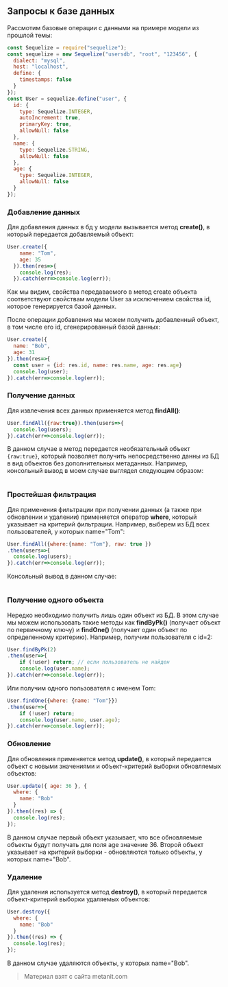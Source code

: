 ## Запросы к базе данных

Рассмотим базовые операции с данными на примере модели из прошлой темы:

```js
const Sequelize = require("sequelize");
const sequelize = new Sequelize("usersdb", "root", "123456", {
  dialect: "mysql",
  host: "localhost",
  define: {
    timestamps: false
  }
});
const User = sequelize.define("user", {
  id: {
    type: Sequelize.INTEGER,
    autoIncrement: true,
    primaryKey: true,
    allowNull: false
  },
  name: {
    type: Sequelize.STRING,
    allowNull: false
  },
  age: {
    type: Sequelize.INTEGER,
    allowNull: false
  }
});
```

### Добавление данных

Для добавления данных в бд у модели вызывается метод **create()**, в который передается добавляемый объект:

```js
User.create({
    name: "Tom",
    age: 35
  }).then(res=>{
    console.log(res);
  }).catch(err=>console.log(err));
```

Как мы видим, свойства передаваемого в метод create объекта соответствуют свойствам модели User за исключением свойства id, которое генерируется базой данных.

После операции добавления мы можем получить добавленный объект, в том числе его id, сгенерированный базой данных:

```js
User.create({
  name: "Bob",
  age: 31
}).then(res=>{
  const user = {id: res.id, name: res.name, age: res.age}
  console.log(user);
}).catch(err=>console.log(err));
```

### Получение данных

Для извлечения всех данных применяется метод **findAll()**:

```js
User.findAll({raw:true}).then(users=>{
  console.log(users);
}).catch(err=>console.log(err));
```

В данном случае в метод передается необязательный объект `{raw:true}`, который позволяет получить непосредственно данны из БД в вид объектов без дополнительных метаданных. Например, консольный вывод в моем случае выглядел следующим образом:

```

```

### Простейшая фильтрация

Для применения фильтрации при получении данных (а также при обновлении и удалении) применяется оператор **where**, который указывает на критерий фильтрации. Например, выберем из БД всех пользователей, у которых name="Tom":

```js
User.findAll({where:{name: "Tom"}, raw: true })
.then(users=>{
  console.log(users);
}).catch(err=>console.log(err));
```

Консольный вывод в данном случае:

```

```

### Получение одного объекта

Нередко необходимо получить лишь один объект из БД. В этом случае мы можем использовать такие методы как **findByPk()** (получает объект по первичному ключу) и **findOne()** (получает один объект по определенному критерию). Например, получим пользователя с id=2:

```js
User.findByPk(2)
.then(user=>{
    if (!user) return; // если пользователь не найден
    console.log(user.name);
}).catch(err=>console.log(err));
```

Или получим одного пользователя с именем Tom:

```js
User.findOne({where: {name: "Tom"}})
.then(user=>{
    if (!user) return;
    console.log(user.name, user.age);
}).catch(err=>console.log(err));
```

### Обновление

Для обновления применяется метод **update()**, в который передается объект с новыми значениями и объект-критерий выборки обновляемых объектов:

```js
User.update({ age: 36 }, {
  where: {
    name: "Bob"
  }
}).then((res) => {
  console.log(res);
});
```

В данном случае первый объект указывает, что все обновляемые объекты будут получать для поля age значение 36. Второй объект указывает на критерий выборки - обновляются только объекты, у которых name="Bob".

### Удаление

Для удаления используется метод **destroy()**, в который передается объект-критерий выборки удаляемых объектов:

```js
User.destroy({
  where: {
    name: "Bob"
  }
}).then((res) => {
  console.log(res);
});
```

В данном случае удаляются объекты, у которых name="Bob".


> Материал взят с сайта metanit.com
